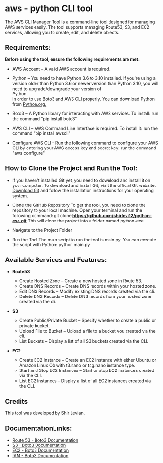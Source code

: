 # aws - python CLI tool 

The AWS CLI Manager Tool is a command-line tool designed for managing AWS services easily. The tool supports managing Route53, S3, and EC2 services, allowing you to create, edit, and delete objects.

## Requirements:
 **Before using the tool, ensure the following requirements are met:**
- AWS Account – A valid AWS account is required.
  
- Python – You need to have Python 3.6 to 3.10 installed. If you're using a version older than Python 3.6  or newer version than Python 3.10, you will need to upgrade/downgrade your version of  	 
  Python  
  in order to use Boto3 and AWS CLI properly. You can download Python from [Python.org.](https://www.python.org/downloads/)
- Boto3 – A Python library for interacting with AWS services. To install:
   run the command "pip install boto3"
  
- AWS CLI – AWS Command Line Interface is required. To install it:
   run the command "pip install awscli"
  
- Configure AWS CLI – Run the following command to configure your AWS CLI by entering your AWS access key and secret key:
   run the command "aws configure"
  
  
## How to Clone the Project and Run the Tool:
-  If you haven't installed Git yet, you need to download and install it on your computer. To download and install Git, visit the official Git website:
   [Download Git](https://git-scm.com/downloads)
   and follow the installation instructions for your operating system.
   
- Clone the GitHub Repository
   To get the tool, you need to clone the repository to your local machine.
   Open your terminal and run the following command:
   git clone **https://github.com/shirlevi12/python-exe.git**
   This will clone the project into a folder named python-exe
  
- Navigate to the Project Folder
  
- Run the Tool
  The main script to run the tool is main.py. You can execute the script with Python:
  python main.py


## Available Services and Features:
-  **Route53**
   - Create Hosted Zone – Create a new hosted zone in Route 53.
   - Create DNS Records – Create DNS records within your hosted zone.
   - Edit DNS Records – Modify existing DNS records created via the cli.
   - Delete DNS Records – Delete DNS records from your hosted zone created via the cli.
   
- **S3**
   -  Create Public/Private Bucket – Specify whether to create a public or private bucket.
   -  Upload File to Bucket – Upload a file to a bucket you created via the cli.
   -  List Buckets – Display a list of all S3 buckets created via the CLI.
  
- **EC2**
   -  Create EC2 Instance – Create an EC2 instance with either Ubuntu or Amazon Linux OS with t3.nano or t4g.nano instance type.
   - Start and Stop EC2 Instances – Start or stop EC2 instances created via the CLI.
   - List EC2 Instances – Display a list of all EC2 instances created via the CLI.
     
## Credits
This tool was developed by Shir Levian.

## DocumentationLinks:
- [Route 53 - Boto3 Documentation](https://boto3.amazonaws.com/v1/documentation/api/latest/reference/services/route53.html)
- [S3 - Boto3 Documentation](https://boto3.amazonaws.com/v1/documentation/api/latest/reference/services/s3.html)
- [EC2 - Boto3 Documentation](https://boto3.amazonaws.com/v1/documentation/api/latest/reference/services/ec2.html)
- [IAM - Boto3 Documentation](https://boto3.amazonaws.com/v1/documentation/api/latest/reference/services/iam.html)


